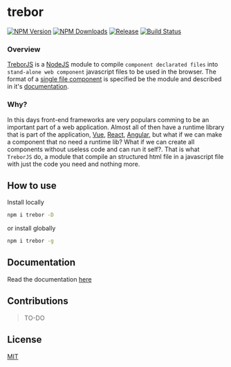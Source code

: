 # trebor

[![NPM Version][npm-image]][npm-url]
[![NPM Downloads][downloads-image]][downloads-url]
[![Release][github-img]][github-url]
[![Build Status][travis-image]][travis-url]


### Overview

[TreborJS](https://npmjs.org/package/trebor) is a [NodeJS](http://nodejs.org) module to compile `component declarated files` into `stand-alone web component` javascript files to be used
in the browser. The format of a [single file component](https://github.com/InDIOS/trebor/wiki/Component-declaration) is specified be the module and described 
in it's [documentation](https://github.com/InDIOS/trebor/wiki).

### Why?

In this days front-end frameworks are very populars comming to be an important part of a web application. Almost all of then have a runtime library that is part of the application, [Vue](https://github.com/vuejs/vue), [React](https://github.com/facebook/react), [Angular](https://github.com/angular/angular), but what if we can make a component that no need a runtime lib? 
What if we can create all components without useless code and can run it self?. That is what `TreborJS` do, a module that compile an structured html file in a javascript file with just the code you need and nothing more.

## How to use

Install locally
```bash
npm i trebor -D
```
or install globally

```bash
npm i trebor -g
```

## Documentation

Read the documentation [here](https://github.com/InDIOS/trebor/wiki)

## Contributions

>TO-DO

## License

[MIT](https://github.com/InDIOS/trebor/blob/master/LICENSE)

[npm-image]: https://img.shields.io/npm/v/trebor.svg
[npm-url]: https://npmjs.org/package/trebor
[downloads-image]: https://img.shields.io/npm/dm/trebor.svg
[downloads-url]: https://npmjs.org/package/trebor
[github-img]: https://img.shields.io/github/release/InDIOS/trebor.svg
[github-url]: https://github.com/InDIOS/trebor/releases/latest
[travis-image]: https://img.shields.io/travis/InDIOS/trebor/master.svg?label=build
[travis-url]: https://travis-ci.org/InDIOS/trebor
